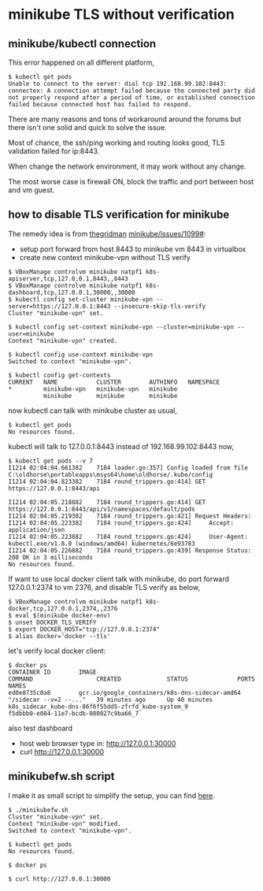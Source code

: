 # minikube TLS without verification

## minikube/kubectl connection
This error happened on all different platform,   
```
$ kubectl get pods
Unable to connect to the server: dial tcp 192.168.99.102:8443: connectex: A connection attempt failed because the connected party did not properly respond after a period of time, or established connection failed because connected host has failed to respond.
```

There are many reasons and tons of workaround around the forums but there isn't one solid and quick to solve the issue. 

Most of chance, the ssh/ping working and routing looks good, TLS validation failed for ip:8443.

When change the network environment, it may work without any change.

The most worse case is firewall ON, block the traffic and port between host and vm guest.

## how to disable TLS verification for minikube
The remedy idea is from [thegridman](https://github.com/thegridman) [minikube/issues/1099#](https://github.com/kubernetes/minikube/issues/1099#issuecomment-299277514):

- setup port forward from host 8443 to minikube vm 8443 in virtualbox
- create new context minikube-vpn without TLS verify

```
$ VBoxManage controlvm minikube natpf1 k8s-apiserver,tcp,127.0.0.1,8443,,8443
$ VBoxManage controlvm minikube natpf1 k8s-dashboard,tcp,127.0.0.1,30000,,30000
$ kubectl config set-cluster minikube-vpn --server=https://127.0.0.1:8443 --insecure-skip-tls-verify
Cluster "minikube-vpn" set.

$ kubectl config set-context minikube-vpn --cluster=minikube-vpn --user=minikube
Context "minikube-vpn" created.

$ kubectl config use-context minikube-vpn
Switched to context "minikube-vpn".

$ kubectl config get-contexts
CURRENT   NAME           CLUSTER        AUTHINFO   NAMESPACE
*         minikube-vpn   minikube-vpn   minikube
          minikube       minikube       minikube
```
now kubectl can talk with minikube cluster as usual, 
```
$ kubectl get pods
No resources found.
```
kubectl will talk to 127.0.0.1:8443 instead of 192.168.99.102:8443 now, 
```
$ kubectl get pods --v 7
I1214 02:04:04.661382    7184 loader.go:357] Config loaded from file C:\oldhorse\portableapps\msys64\home\oldhorse/.kube/config
I1214 02:04:04.823382    7184 round_trippers.go:414] GET https://127.0.0.1:8443/api

I1214 02:04:05.218882    7184 round_trippers.go:414] GET https://127.0.0.1:8443/api/v1/namespaces/default/pods
I1214 02:04:05.219382    7184 round_trippers.go:421] Request Headers:
I1214 02:04:05.223382    7184 round_trippers.go:424]     Accept: application/json
I1214 02:04:05.223882    7184 round_trippers.go:424]     User-Agent: kubectl.exe/v1.8.0 (windows/amd64) kubernetes/6e93783
I1214 02:04:05.226882    7184 round_trippers.go:439] Response Status: 200 OK in 3 milliseconds
No resources found.
```
If want to use local docker client talk with minikube, do port forward 127.0.0.1:2374 to vm 2376, and disable TLS verify as below,   
```
$ VBoxManage controlvm minikube natpf1 k8s-docker,tcp,127.0.0.1,2374,,2376
$ eval $(minikube docker-env) 
$ unset DOCKER_TLS_VERIFY
$ export DOCKER_HOST="tcp://127.0.0.1:2374"
$ alias docker='docker --tls' 
```
let's verify local docker client:
```
$ docker ps
CONTAINER ID        IMAGE                                                  COMMAND                  CREATED             STATUS              PORTS               NAMES                                              
ed0e8735c0a8        gcr.io/google_containers/k8s-dns-sidecar-amd64         "/sidecar --v=2 --..."   39 minutes ago      Up 40 minutes                           k8s_sidecar_kube-dns-86f6f55dd5-zfrfd_kube-system_9
f5dbbb0-e084-11e7-bcdb-080027c9ba66_7                                          
``` 
also test dashboard
- host web browser type in: http://127.0.0.1:30000
- curl http://127.0.0.1:30000

## minikubefw.sh script

I make it as small script to simplify the setup, you can find [here](https://github.com/robertluwang/docker-hands-on-guide/blob/master/minikubefw.sh).

```
$ ./minikubefw.sh
Cluster "minikube-vpn" set.
Context "minikube-vpn" modified.
Switched to context "minikube-vpn".

$ kubectl get pods
No resources found.

$ docker ps

$ curl http://127.0.0.1:30000

```



